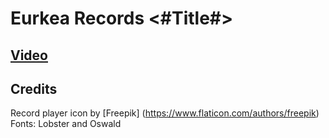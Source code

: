 # Eurkea Records  <#Title#>

## [Video](https://youtu.be/mLD9qhvPSrg)

## Credits
Record player icon by [Freepik] (https://www.flaticon.com/authors/freepik)
Fonts: Lobster and Oswald 
